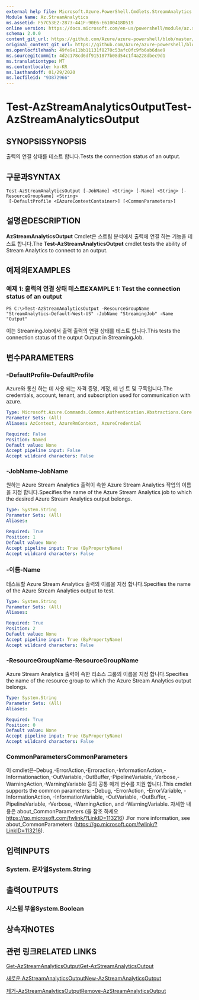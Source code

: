 ```yaml
---
external help file: Microsoft.Azure.PowerShell.Cmdlets.StreamAnalytics.dll-Help.xml
Module Name: Az.StreamAnalytics
ms.assetid: F57C53E2-2873-441F-90E6-E6100418D519
online version: https://docs.microsoft.com/en-us/powershell/module/az.streamanalytics/test-azstreamanalyticsoutput
schema: 2.0.0
content_git_url: https://github.com/Azure/azure-powershell/blob/master/src/StreamAnalytics/StreamAnalytics/help/Test-AzStreamAnalyticsOutput.md
original_content_git_url: https://github.com/Azure/azure-powershell/blob/master/src/StreamAnalytics/StreamAnalytics/help/Test-AzStreamAnalyticsOutput.md
ms.openlocfilehash: 49fe9e11bb11131f8270c53afc0fc9fb6ab6dae9
ms.sourcegitcommit: 4d2c178cd6df9151877b08d54c1f4a228dbec9d1
ms.translationtype: MT
ms.contentlocale: ko-KR
ms.lasthandoff: 01/29/2020
ms.locfileid: "93872966"
---
```

# <span data-ttu-id="24baf-101">Test-AzStreamAnalyticsOutput</span><span class="sxs-lookup"><span data-stu-id="24baf-101">Test-AzStreamAnalyticsOutput</span></span>

## <span data-ttu-id="24baf-102">SYNOPSIS</span><span class="sxs-lookup"><span data-stu-id="24baf-102">SYNOPSIS</span></span>
<span data-ttu-id="24baf-103">출력의 연결 상태를 테스트 합니다.</span><span class="sxs-lookup"><span data-stu-id="24baf-103">Tests the connection status of an output.</span></span>

## <span data-ttu-id="24baf-104">구문과</span><span class="sxs-lookup"><span data-stu-id="24baf-104">SYNTAX</span></span>

```
Test-AzStreamAnalyticsOutput [-JobName] <String> [-Name] <String> [-ResourceGroupName] <String>
 [-DefaultProfile <IAzureContextContainer>] [<CommonParameters>]
```

## <span data-ttu-id="24baf-105">설명은</span><span class="sxs-lookup"><span data-stu-id="24baf-105">DESCRIPTION</span></span>
<span data-ttu-id="24baf-106">**AzStreamAnalyticsOutput** Cmdlet은 스트림 분석에서 출력에 연결 하는 기능을 테스트 합니다.</span><span class="sxs-lookup"><span data-stu-id="24baf-106">The **Test-AzStreamAnalyticsOutput** cmdlet tests the ability of Stream Analytics to connect to an output.</span></span>

## <span data-ttu-id="24baf-107">예제의</span><span class="sxs-lookup"><span data-stu-id="24baf-107">EXAMPLES</span></span>

### <span data-ttu-id="24baf-108">예제 1: 출력의 연결 상태 테스트</span><span class="sxs-lookup"><span data-stu-id="24baf-108">EXAMPLE 1: Test the connection status of an output</span></span>
```
PS C:\>Test-AzStreamAnalyticsOutput -ResourceGroupName "StreamAnalytics-Default-West-US" -JobName "StreamingJob" -Name "Output"
```

<span data-ttu-id="24baf-109">이는 StreamingJob에서 출력 출력의 연결 상태를 테스트 합니다.</span><span class="sxs-lookup"><span data-stu-id="24baf-109">This tests the connection status of the output Output in StreamingJob.</span></span>

## <span data-ttu-id="24baf-110">변수</span><span class="sxs-lookup"><span data-stu-id="24baf-110">PARAMETERS</span></span>

### <span data-ttu-id="24baf-111">-DefaultProfile</span><span class="sxs-lookup"><span data-stu-id="24baf-111">-DefaultProfile</span></span>
<span data-ttu-id="24baf-112">Azure와 통신 하는 데 사용 되는 자격 증명, 계정, 테 넌 트 및 구독입니다.</span><span class="sxs-lookup"><span data-stu-id="24baf-112">The credentials, account, tenant, and subscription used for communication with azure.</span></span>

```yaml
Type: Microsoft.Azure.Commands.Common.Authentication.Abstractions.Core.IAzureContextContainer
Parameter Sets: (All)
Aliases: AzContext, AzureRmContext, AzureCredential

Required: False
Position: Named
Default value: None
Accept pipeline input: False
Accept wildcard characters: False
```

### <span data-ttu-id="24baf-113">-JobName</span><span class="sxs-lookup"><span data-stu-id="24baf-113">-JobName</span></span>
<span data-ttu-id="24baf-114">원하는 Azure Stream Analytics 출력이 속한 Azure Stream Analytics 작업의 이름을 지정 합니다.</span><span class="sxs-lookup"><span data-stu-id="24baf-114">Specifies the name of the Azure Stream Analytics job to which the desired Azure Stream Analytics output belongs.</span></span>

```yaml
Type: System.String
Parameter Sets: (All)
Aliases:

Required: True
Position: 1
Default value: None
Accept pipeline input: True (ByPropertyName)
Accept wildcard characters: False
```

### <span data-ttu-id="24baf-115">-이름</span><span class="sxs-lookup"><span data-stu-id="24baf-115">-Name</span></span>
<span data-ttu-id="24baf-116">테스트할 Azure Stream Analytics 출력의 이름을 지정 합니다.</span><span class="sxs-lookup"><span data-stu-id="24baf-116">Specifies the name of the Azure Stream Analytics output to test.</span></span>

```yaml
Type: System.String
Parameter Sets: (All)
Aliases:

Required: True
Position: 2
Default value: None
Accept pipeline input: True (ByPropertyName)
Accept wildcard characters: False
```

### <span data-ttu-id="24baf-117">-ResourceGroupName</span><span class="sxs-lookup"><span data-stu-id="24baf-117">-ResourceGroupName</span></span>
<span data-ttu-id="24baf-118">Azure Stream Analytics 출력이 속한 리소스 그룹의 이름을 지정 합니다.</span><span class="sxs-lookup"><span data-stu-id="24baf-118">Specifies the name of the resource group to which the Azure Stream Analytics output belongs.</span></span>

```yaml
Type: System.String
Parameter Sets: (All)
Aliases:

Required: True
Position: 0
Default value: None
Accept pipeline input: True (ByPropertyName)
Accept wildcard characters: False
```

### <span data-ttu-id="24baf-119">CommonParameters</span><span class="sxs-lookup"><span data-stu-id="24baf-119">CommonParameters</span></span>
<span data-ttu-id="24baf-120">이 cmdlet은-Debug,-ErrorAction,-Erroraction,-InformationAction,-Informationaction,-OutVariable,-OutBuffer,-PipelineVariable,-Verbose,-WarningAction,-WarningVariable 등의 공통 매개 변수를 지원 합니다.</span><span class="sxs-lookup"><span data-stu-id="24baf-120">This cmdlet supports the common parameters: -Debug, -ErrorAction, -ErrorVariable, -InformationAction, -InformationVariable, -OutVariable, -OutBuffer, -PipelineVariable, -Verbose, -WarningAction, and -WarningVariable.</span></span> <span data-ttu-id="24baf-121">자세한 내용은 about_CommonParameters (을 참조 하세요 https://go.microsoft.com/fwlink/?LinkID=113216) .</span><span class="sxs-lookup"><span data-stu-id="24baf-121">For more information, see about_CommonParameters (https://go.microsoft.com/fwlink/?LinkID=113216).</span></span>

## <span data-ttu-id="24baf-122">입력</span><span class="sxs-lookup"><span data-stu-id="24baf-122">INPUTS</span></span>

### <span data-ttu-id="24baf-123">System. 문자열</span><span class="sxs-lookup"><span data-stu-id="24baf-123">System.String</span></span>

## <span data-ttu-id="24baf-124">출력</span><span class="sxs-lookup"><span data-stu-id="24baf-124">OUTPUTS</span></span>

### <span data-ttu-id="24baf-125">시스템 부울</span><span class="sxs-lookup"><span data-stu-id="24baf-125">System.Boolean</span></span>

## <span data-ttu-id="24baf-126">상속자</span><span class="sxs-lookup"><span data-stu-id="24baf-126">NOTES</span></span>

## <span data-ttu-id="24baf-127">관련 링크</span><span class="sxs-lookup"><span data-stu-id="24baf-127">RELATED LINKS</span></span>

[<span data-ttu-id="24baf-128">Get-AzStreamAnalyticsOutput</span><span class="sxs-lookup"><span data-stu-id="24baf-128">Get-AzStreamAnalyticsOutput</span></span>](./Get-AzStreamAnalyticsOutput.md)

[<span data-ttu-id="24baf-129">새로운 AzStreamAnalyticsOutput</span><span class="sxs-lookup"><span data-stu-id="24baf-129">New-AzStreamAnalyticsOutput</span></span>](./New-AzStreamAnalyticsOutput.md)

[<span data-ttu-id="24baf-130">제거-AzStreamAnalyticsOutput</span><span class="sxs-lookup"><span data-stu-id="24baf-130">Remove-AzStreamAnalyticsOutput</span></span>](./Remove-AzStreamAnalyticsOutput.md)


